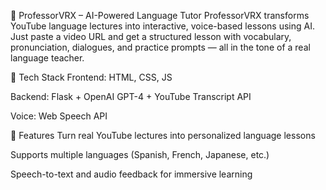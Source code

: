 🧠 ProfessorVRX – AI-Powered Language Tutor
ProfessorVRX transforms YouTube language lectures into interactive, voice-based lessons using AI. Just paste a video URL and get a structured lesson with vocabulary, pronunciation, dialogues, and practice prompts — all in the tone of a real language teacher.

🔧 Tech Stack
Frontend: HTML, CSS, JS

Backend: Flask + OpenAI GPT-4 + YouTube Transcript API

Voice: Web Speech API

🚀 Features
Turn real YouTube lectures into personalized language lessons

Supports multiple languages (Spanish, French, Japanese, etc.)

Speech-to-text and audio feedback for immersive learning
